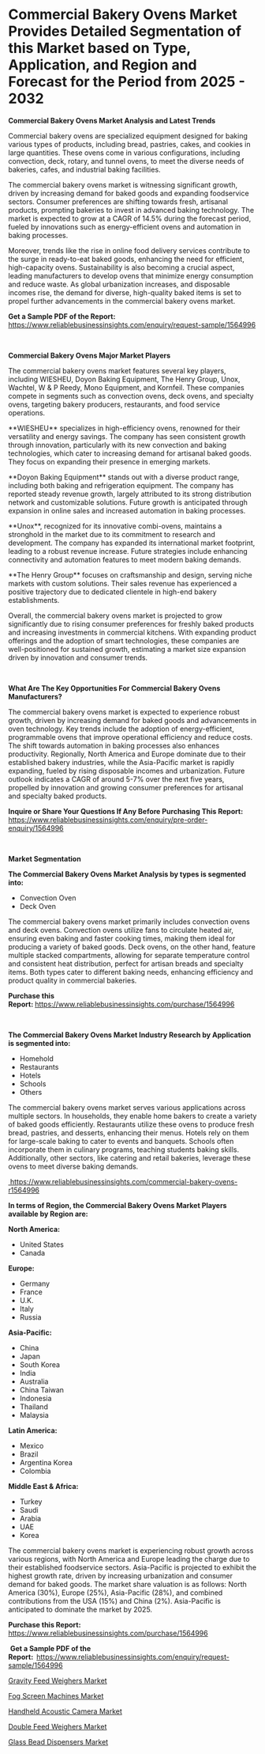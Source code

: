 <p><h1>Commercial Bakery Ovens Market Provides Detailed Segmentation of this Market based on Type, Application, and Region and Forecast for the Period from 2025 - 2032</h1></p><p><strong>Commercial Bakery Ovens Market Analysis and Latest Trends</strong></p>
<p><p>Commercial bakery ovens are specialized equipment designed for baking various types of products, including bread, pastries, cakes, and cookies in large quantities. These ovens come in various configurations, including convection, deck, rotary, and tunnel ovens, to meet the diverse needs of bakeries, cafes, and industrial baking facilities.</p><p>The commercial bakery ovens market is witnessing significant growth, driven by increasing demand for baked goods and expanding foodservice sectors. Consumer preferences are shifting towards fresh, artisanal products, prompting bakeries to invest in advanced baking technology. The market is expected to grow at a CAGR of 14.5% during the forecast period, fueled by innovations such as energy-efficient ovens and automation in baking processes. </p><p>Moreover, trends like the rise in online food delivery services contribute to the surge in ready-to-eat baked goods, enhancing the need for efficient, high-capacity ovens. Sustainability is also becoming a crucial aspect, leading manufacturers to develop ovens that minimize energy consumption and reduce waste. As global urbanization increases, and disposable incomes rise, the demand for diverse, high-quality baked items is set to propel further advancements in the commercial bakery ovens market.</p></p>
<p><strong>Get a Sample PDF of the Report:&nbsp;</strong> <a href="https://www.reliablebusinessinsights.com/enquiry/request-sample/1564996?utm_campaign=1119&utm_medium=2&utm_source=Github&utm_content=ia&utm_term=28022025&utm_id=commercial-bakery-ovens">https://www.reliablebusinessinsights.com/enquiry/request-sample/1564996</a></p>
<p>&nbsp;</p>
<p><strong>Commercial Bakery Ovens Major Market Players</strong></p>
<p><p>The commercial bakery ovens market features several key players, including WIESHEU, Doyon Baking Equipment, The Henry Group, Unox, Wachtel, W & P Reedy, Mono Equipment, and Kornfeil. These companies compete in segments such as convection ovens, deck ovens, and specialty ovens, targeting bakery producers, restaurants, and food service operations.</p><p>**WIESHEU** specializes in high-efficiency ovens, renowned for their versatility and energy savings. The company has seen consistent growth through innovation, particularly with its new convection and baking technologies, which cater to increasing demand for artisanal baked goods. They focus on expanding their presence in emerging markets.</p><p>**Doyon Baking Equipment** stands out with a diverse product range, including both baking and refrigeration equipment. The company has reported steady revenue growth, largely attributed to its strong distribution network and customizable solutions. Future growth is anticipated through expansion in online sales and increased automation in baking processes.</p><p>**Unox**, recognized for its innovative combi-ovens, maintains a stronghold in the market due to its commitment to research and development. The company has expanded its international market footprint, leading to a robust revenue increase. Future strategies include enhancing connectivity and automation features to meet modern baking demands.</p><p>**The Henry Group** focuses on craftsmanship and design, serving niche markets with custom solutions. Their sales revenue has experienced a positive trajectory due to dedicated clientele in high-end bakery establishments.</p><p>Overall, the commercial bakery ovens market is projected to grow significantly due to rising consumer preferences for freshly baked products and increasing investments in commercial kitchens. With expanding product offerings and the adoption of smart technologies, these companies are well-positioned for sustained growth, estimating a market size expansion driven by innovation and consumer trends.</p></p>
<p>&nbsp;</p>
<p><strong>What Are The Key Opportunities For Commercial Bakery Ovens Manufacturers?</strong></p>
<p><p>The commercial bakery ovens market is expected to experience robust growth, driven by increasing demand for baked goods and advancements in oven technology. Key trends include the adoption of energy-efficient, programmable ovens that improve operational efficiency and reduce costs. The shift towards automation in baking processes also enhances productivity. Regionally, North America and Europe dominate due to their established bakery industries, while the Asia-Pacific market is rapidly expanding, fueled by rising disposable incomes and urbanization. Future outlook indicates a CAGR of around 5-7% over the next five years, propelled by innovation and growing consumer preferences for artisanal and specialty baked products.</p></p>
<p><strong>Inquire or Share Your Questions If Any Before Purchasing This Report:</strong> <a href="https://www.reliablebusinessinsights.com/enquiry/pre-order-enquiry/1564996?utm_campaign=1119&utm_medium=2&utm_source=Github&utm_content=ia&utm_term=28022025&utm_id=commercial-bakery-ovens">https://www.reliablebusinessinsights.com/enquiry/pre-order-enquiry/1564996</a></p>
<p>&nbsp;</p>
<p><strong>Market Segmentation</strong></p>
<p><strong>The Commercial Bakery Ovens Market Analysis by types is segmented into:</strong></p>
<p><ul><li>Convection Oven</li><li>Deck Oven</li></ul></p>
<p><p>The commercial bakery ovens market primarily includes convection ovens and deck ovens. Convection ovens utilize fans to circulate heated air, ensuring even baking and faster cooking times, making them ideal for producing a variety of baked goods. Deck ovens, on the other hand, feature multiple stacked compartments, allowing for separate temperature control and consistent heat distribution, perfect for artisan breads and specialty items. Both types cater to different baking needs, enhancing efficiency and product quality in commercial bakeries.</p></p>
<p><strong>Purchase this Report:&nbsp;</strong><a href="https://www.reliablebusinessinsights.com/purchase/1564996?utm_campaign=1119&utm_medium=2&utm_source=Github&utm_content=ia&utm_term=28022025&utm_id=commercial-bakery-ovens">https://www.reliablebusinessinsights.com/purchase/1564996</a></p>
<p>&nbsp;</p>
<p><strong>The Commercial Bakery Ovens Market Industry Research by Application is segmented into:</strong></p>
<p><ul><li>Homehold</li><li>Restaurants</li><li>Hotels</li><li>Schools</li><li>Others</li></ul></p>
<p><p>The commercial bakery ovens market serves various applications across multiple sectors. In households, they enable home bakers to create a variety of baked goods efficiently. Restaurants utilize these ovens to produce fresh bread, pastries, and desserts, enhancing their menus. Hotels rely on them for large-scale baking to cater to events and banquets. Schools often incorporate them in culinary programs, teaching students baking skills. Additionally, other sectors, like catering and retail bakeries, leverage these ovens to meet diverse baking demands.</p></p>
<p><a href="https://www.reliablebusinessinsights.com/commercial-bakery-ovens-r1564996?utm_campaign=1119&utm_medium=2&utm_source=Github&utm_content=ia&utm_term=28022025&utm_id=commercial-bakery-ovens">&nbsp;https://www.reliablebusinessinsights.com/commercial-bakery-ovens-r1564996</a></p>
<p><strong>In terms of Region, the Commercial Bakery Ovens Market Players available by Region are:</strong></p>
<p>
    <p> <strong> North America: </strong>
        <ul>
            <li>United States</li>
            <li>Canada</li>
        </ul>
        </p> 
    <p> <strong> Europe: </strong>
        <ul>
            <li>Germany</li>
            <li>France</li>
            <li>U.K.</li>
            <li>Italy</li>
            <li>Russia</li>
        </ul>
        </p> 
    <p> <strong> Asia-Pacific: </strong>
        <ul>
            <li>China</li>
            <li>Japan</li>
            <li>South Korea</li>
            <li>India</li>
            <li>Australia</li>
            <li>China Taiwan</li>
            <li>Indonesia</li>
            <li>Thailand</li>
            <li>Malaysia</li>
        </ul>
        </p> 
    <p> <strong> Latin America: </strong>
        <ul>
            <li>Mexico</li>
            <li>Brazil</li>
            <li>Argentina Korea</li>
            <li>Colombia</li>
        </ul>
        </p> 
    <p> <strong> Middle East & Africa: </strong>
        <ul>
            <li>Turkey</li>
            <li>Saudi</li>
            <li>Arabia</li>
            <li>UAE</li>
            <li>Korea</li>
        </ul>
    </p>
    </p>
<p><p>The commercial bakery ovens market is experiencing robust growth across various regions, with North America and Europe leading the charge due to their established foodservice sectors. Asia-Pacific is projected to exhibit the highest growth rate, driven by increasing urbanization and consumer demand for baked goods. The market share valuation is as follows: North America (30%), Europe (25%), Asia-Pacific (28%), and combined contributions from the USA (15%) and China (2%). Asia-Pacific is anticipated to dominate the market by 2025.</p></p>
<p><strong>Purchase this Report: </strong><a href="https://www.reliablebusinessinsights.com/purchase/1564996?utm_campaign=1119&utm_medium=2&utm_source=Github&utm_content=ia&utm_term=28022025&utm_id=commercial-bakery-ovens">https://www.reliablebusinessinsights.com/purchase/1564996</a></p>
<p>&nbsp;<strong>Get a Sample PDF of the Report:&nbsp;&nbsp;</strong><a href="https://www.reliablebusinessinsights.com/enquiry/request-sample/1564996?utm_campaign=1119&utm_medium=2&utm_source=Github&utm_content=ia&utm_term=28022025&utm_id=commercial-bakery-ovens">https://www.reliablebusinessinsights.com/enquiry/request-sample/1564996</a></p>
<p><strong></strong></p>
<p><p><a href="https://github.com/ijffseandy/Market-Research-Report-List-1/blob/main/gravity-feed-weighers-market.md?utm_campaign=1119&utm_medium=2&utm_source=Github&utm_content=ia&utm_term=28022025&utm_id=commercial-bakery-ovens">Gravity Feed Weighers Market</a></p><p><a href="https://github.com/voigttyagi/Market-Research-Report-List-1/blob/main/fog-screen-machines-market.md?utm_campaign=1119&utm_medium=2&utm_source=Github&utm_content=ia&utm_term=28022025&utm_id=commercial-bakery-ovens">Fog Screen Machines Market</a></p><p><a href="https://github.com/mupumafrhad/Market-Research-Report-List-1/blob/main/handheld-acoustic-camera-market.md?utm_campaign=1119&utm_medium=2&utm_source=Github&utm_content=ia&utm_term=28022025&utm_id=commercial-bakery-ovens">Handheld Acoustic Camera Market</a></p><p><a href="https://github.com/sderolza/Market-Research-Report-List-1/blob/main/double-feed-weighers-market.md?utm_campaign=1119&utm_medium=2&utm_source=Github&utm_content=ia&utm_term=28022025&utm_id=commercial-bakery-ovens">Double Feed Weighers Market</a></p><p><a href="https://github.com/daphnyvashdi/Market-Research-Report-List-1/blob/main/glass-bead-dispensers-market.md?utm_campaign=1119&utm_medium=2&utm_source=Github&utm_content=ia&utm_term=28022025&utm_id=commercial-bakery-ovens">Glass Bead Dispensers Market</a></p></p>